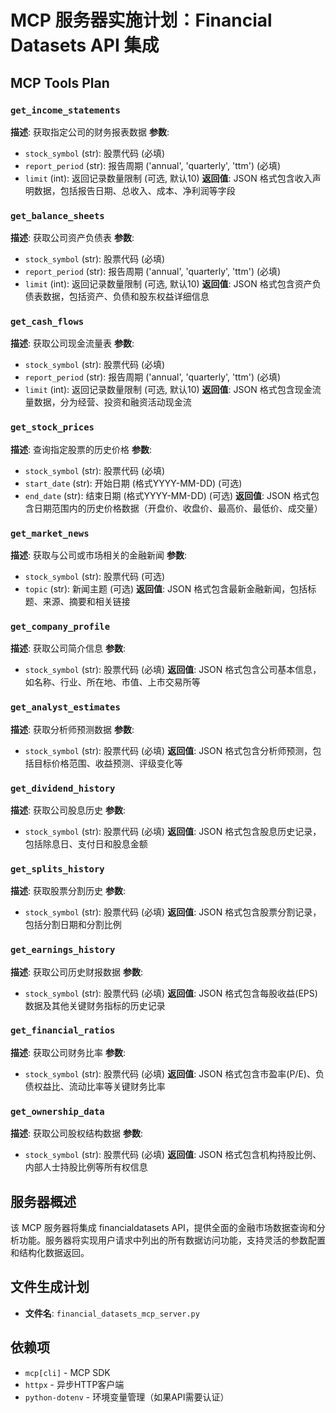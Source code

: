 # MCP 服务器实施计划：Financial Datasets API 集成

## MCP Tools Plan

### `get_income_statements`
**描述**: 获取指定公司的财务报表数据
**参数**:
- `stock_symbol` (str): 股票代码 (必填)
- `report_period` (str): 报告周期 ('annual', 'quarterly', 'ttm') (必填)
- `limit` (int): 返回记录数量限制 (可选, 默认10)
**返回值**: JSON 格式包含收入声明数据，包括报告日期、总收入、成本、净利润等字段

### `get_balance_sheets`
**描述**: 获取公司资产负债表
**参数**:
- `stock_symbol` (str): 股票代码 (必填)
- `report_period` (str): 报告周期 ('annual', 'quarterly', 'ttm') (必填)
- `limit` (int): 返回记录数量限制 (可选, 默认10)
**返回值**: JSON 格式包含资产负债表数据，包括资产、负债和股东权益详细信息

### `get_cash_flows`
**描述**: 获取公司现金流量表
**参数**:
- `stock_symbol` (str): 股票代码 (必填)
- `report_period` (str): 报告周期 ('annual', 'quarterly', 'ttm') (必填)
- `limit` (int): 返回记录数量限制 (可选, 默认10)
**返回值**: JSON 格式包含现金流量数据，分为经营、投资和融资活动现金流

### `get_stock_prices`
**描述**: 查询指定股票的历史价格
**参数**:
- `stock_symbol` (str): 股票代码 (必填)
- `start_date` (str): 开始日期 (格式YYYY-MM-DD) (可选)
- `end_date` (str): 结束日期 (格式YYYY-MM-DD) (可选)
**返回值**: JSON 格式包含日期范围内的历史价格数据（开盘价、收盘价、最高价、最低价、成交量）

### `get_market_news`
**描述**: 获取与公司或市场相关的金融新闻
**参数**:
- `stock_symbol` (str): 股票代码 (可选)
- `topic` (str): 新闻主题 (可选)
**返回值**: JSON 格式包含最新金融新闻，包括标题、来源、摘要和相关链接

### `get_company_profile`
**描述**: 获取公司简介信息
**参数**:
- `stock_symbol` (str): 股票代码 (必填)
**返回值**: JSON 格式包含公司基本信息，如名称、行业、所在地、市值、上市交易所等

### `get_analyst_estimates`
**描述**: 获取分析师预测数据
**参数**:
- `stock_symbol` (str): 股票代码 (必填)
**返回值**: JSON 格式包含分析师预测，包括目标价格范围、收益预测、评级变化等

### `get_dividend_history`
**描述**: 获取公司股息历史
**参数**:
- `stock_symbol` (str): 股票代码 (必填)
**返回值**: JSON 格式包含股息历史记录，包括除息日、支付日和股息金额

### `get_splits_history`
**描述**: 获取股票分割历史
**参数**:
- `stock_symbol` (str): 股票代码 (必填)
**返回值**: JSON 格式包含股票分割记录，包括分割日期和分割比例

### `get_earnings_history`
**描述**: 获取公司历史财报数据
**参数**:
- `stock_symbol` (str): 股票代码 (必填)
**返回值**: JSON 格式包含每股收益(EPS)数据及其他关键财务指标的历史记录

### `get_financial_ratios`
**描述**: 获取公司财务比率
**参数**:
- `stock_symbol` (str): 股票代码 (必填)
**返回值**: JSON 格式包含市盈率(P/E)、负债权益比、流动比率等关键财务比率

### `get_ownership_data`
**描述**: 获取公司股权结构数据
**参数**:
- `stock_symbol` (str): 股票代码 (必填)
**返回值**: JSON 格式包含机构持股比例、内部人士持股比例等所有权信息

## 服务器概述
该 MCP 服务器将集成 financialdatasets API，提供全面的金融市场数据查询和分析功能。服务器将实现用户请求中列出的所有数据访问功能，支持灵活的参数配置和结构化数据返回。

## 文件生成计划
- **文件名**: `financial_datasets_mcp_server.py`

## 依赖项
- `mcp[cli]` - MCP SDK
- `httpx` - 异步HTTP客户端
- `python-dotenv` - 环境变量管理（如果API需要认证）